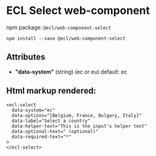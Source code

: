 # ECL Select web-component

npm package: `@ecl/web-component-select`

```shell
npm install --save @ecl/web-component-select
```

## Attributes

- **"data-system"** (string) (ec or eu) default: ec

## Html markup rendered:

<!-- prettier-ignore -->
```twig
<ecl-select  
  data-system="ec"  
  data-options="[Belgium, France, Bulgary, Italy]"  
  data-label="Select a country"  
  data-helper-text="This is the input's helper text"  
  data-optional-text=" (optional)"  
  data-required-text="*"  
>  
</ecl-select>
```
